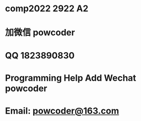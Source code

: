# comp2022 2922 A2
# 加微信 powcoder

# QQ 1823890830

# Programming Help Add Wechat powcoder

# Email: powcoder@163.com

